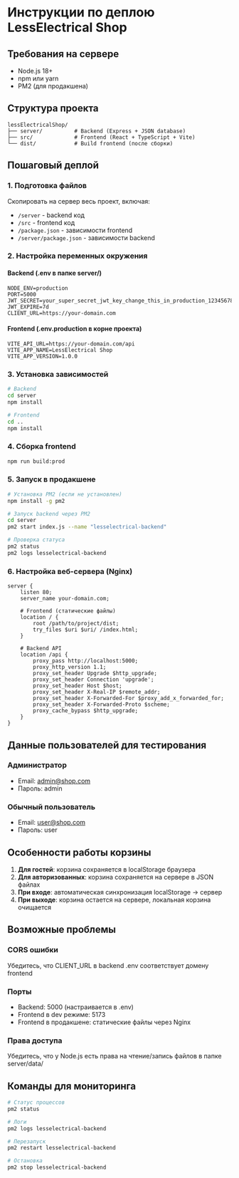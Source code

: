 # Инструкции по деплою LessElectrical Shop

## Требования на сервере

- Node.js 18+
- npm или yarn
- PM2 (для продакшена)

## Структура проекта

```
lessElectricalShop/
├── server/          # Backend (Express + JSON database)
├── src/             # Frontend (React + TypeScript + Vite)
└── dist/            # Build frontend (после сборки)
```

## Пошаговый деплой

### 1. Подготовка файлов

Скопировать на сервер весь проект, включая:

- `/server` - backend код
- `/src` - frontend код
- `/package.json` - зависимости frontend
- `/server/package.json` - зависимости backend

### 2. Настройка переменных окружения

#### Backend (.env в папке server/)

```
NODE_ENV=production
PORT=5000
JWT_SECRET=your_super_secret_jwt_key_change_this_in_production_123456789
JWT_EXPIRE=7d
CLIENT_URL=https://your-domain.com
```

#### Frontend (.env.production в корне проекта)

```
VITE_API_URL=https://your-domain.com/api
VITE_APP_NAME=LessElectrical Shop
VITE_APP_VERSION=1.0.0
```

### 3. Установка зависимостей

```bash
# Backend
cd server
npm install

# Frontend
cd ..
npm install
```

### 4. Сборка frontend

```bash
npm run build:prod
```

### 5. Запуск в продакшене

```bash
# Установка PM2 (если не установлен)
npm install -g pm2

# Запуск backend через PM2
cd server
pm2 start index.js --name "lesselectrical-backend"

# Проверка статуса
pm2 status
pm2 logs lesselectrical-backend
```

### 6. Настройка веб-сервера (Nginx)

```nginx
server {
    listen 80;
    server_name your-domain.com;

    # Frontend (статические файлы)
    location / {
        root /path/to/project/dist;
        try_files $uri $uri/ /index.html;
    }

    # Backend API
    location /api {
        proxy_pass http://localhost:5000;
        proxy_http_version 1.1;
        proxy_set_header Upgrade $http_upgrade;
        proxy_set_header Connection 'upgrade';
        proxy_set_header Host $host;
        proxy_set_header X-Real-IP $remote_addr;
        proxy_set_header X-Forwarded-For $proxy_add_x_forwarded_for;
        proxy_set_header X-Forwarded-Proto $scheme;
        proxy_cache_bypass $http_upgrade;
    }
}
```

## Данные пользователей для тестирования

### Администратор

- Email: admin@shop.com
- Пароль: admin

### Обычный пользователь

- Email: user@shop.com
- Пароль: user

## Особенности работы корзины

1. **Для гостей**: корзина сохраняется в localStorage браузера
2. **Для авторизованных**: корзина сохраняется на сервере в JSON файлах
3. **При входе**: автоматическая синхронизация localStorage → сервер
4. **При выходе**: корзина остается на сервере, локальная корзина очищается

## Возможные проблемы

### CORS ошибки

Убедитесь, что CLIENT_URL в backend .env соответствует домену frontend

### Порты

- Backend: 5000 (настраивается в .env)
- Frontend в dev режиме: 5173
- Frontend в продакшене: статические файлы через Nginx

### Права доступа

Убедитесь, что у Node.js есть права на чтение/запись файлов в папке server/data/

## Команды для мониторинга

```bash
# Статус процессов
pm2 status

# Логи
pm2 logs lesselectrical-backend

# Перезапуск
pm2 restart lesselectrical-backend

# Остановка
pm2 stop lesselectrical-backend
```
